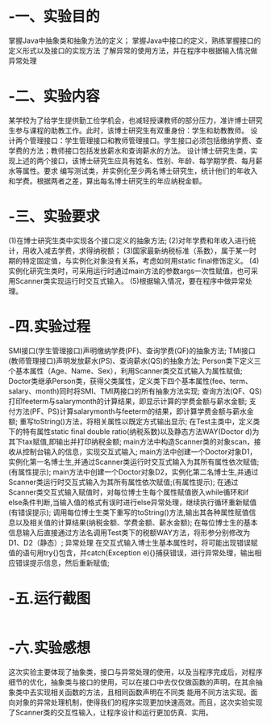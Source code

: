 # -一、实验目的

掌握Java中抽象类和抽象方法的定义； 掌握Java中接口的定义，熟练掌握接口的定义形式以及接口的实现方法 了解异常的使用方法，并在程序中根据输入情况做异常处理
# -二、实验内容
某学校为了给学生提供勤工俭学机会，也减轻授课教师的部分压力，准许博士研究生参与课程的助教工作。此时，该博士研究生有双重身份：学生和助教教师。
设计两个管理接口：学生管理接口和教师管理接口。学生接口必须包括缴纳学费、查学费的方法；教师接口包括发放薪水和查询薪水的方法。
设计博士研究生类，实现上述的两个接口，该博士研究生应具有姓名、性别、年龄、每学期学费、每月薪水等属性。要求
编写测试类，并实例化至少两名博士研究生，统计他们的年收入和学费。根据两者之差，算出每名博士研究生的年应纳税金额。
# -三、实验要求
(1)在博士研究生类中实现各个接口定义的抽象方法;
(2)对年学费和年收入进行统计，用收入减去学费，求得纳税额；
(3)国家最新纳税标准（系数），属于某一时期的特定固定值，与实例化对象没有关系，考虑如何用static final修饰定义。
(4)实例化研究生类时，可采用运行时通过main方法的参数args一次性赋值，也可采用Scanner类实现运行时交互式输入。
(5)根据输入情况，要在程序中做异常处理。
# -四.实验过程
SMI接口(学生管理接口)声明缴纳学费(PF)、查询学费(QF)的抽象方法;
TMI接口(教师管理接口)声明发放薪水(PS)、查询薪水(QS)的抽象方法;
Person类下定义三个基本属性（Age、Name、Sex），利用Scanner类交互式输入为属性赋值;
Doctor类继承Person类，获得父类属性，定义类下四个基本属性(fee、term、salary、month)同时将SMI、TMI两接口的所有抽象方法实现;
查询方法(QF、QS)打印feeterm与salarymonth的计算结果，即显示计算的学费金额与薪水金额;
支付方法(PF、PS)计算salarymonth与feeterm的结果，即计算学费金额与薪水金额;
重写toString()方法，将相关属性以既定方式输出显示;
在Test主类中，定义类下的特有属性static final double ratio(纳税系数)以及静态方法WAY(Doctor d)为其下tax赋值,即输出并打印纳税金额;
main方法中构造Scanner类的对象scan，接收从控制台输入的信息，实现交互式输入;
main方法中创建一个Doctor对象D1，实例化第一名博士生,并通过Scanner类运行时交互式输入为其所有属性依次赋值;(有属性提示);
main方法中创建一个Doctor对象D2，实例化第二名博士生,并通过Scanner类运行时交互式输入为其所有属性依次赋值;(有属性提示);
在通过Scanner类交互式输入赋值时，对每位博士生每个属性赋值嵌入while循环和if else条件判断,当输入值的格式有误时进行else异常处理，继续执行循环重新赋值(有错误提示);
调用每位博士生类下重写的toString()方法,输出其各种属性赋值信息以及相关值的计算结果(纳税金额、学费金额、薪水金额);
在每位博士生的基本信息输入后直接通过方法名调用Test类下的税额WAY方法，将形参分别修改为D1、D2（静态）;
异常处理 在交互式输入博士生基本属性时，将可能出现错误赋值的语句用try{}包含，并catch(Exception e){}捕获错误，进行异常处理，输出相应错误提示信息，然后重新赋值;
# -五.运行截图
![]()
# -六.实验感想
这次实验主要体现了抽象类，接口与异常处理的使用，以及当程序完成后，对程序细节的优化，抽象类与接口的使用，可以在接口中去仅仅做函数的声明，在其余抽象类中去实现相关函数的方法，且相同函数声明在不同类 能用不同方法实现。面向对象的异常处理机制，使得我们的程序实现更加快速高效。而且，这次实验实现了Scanner类的交互性输入，让程序设计和运行更加仿真、实用。
